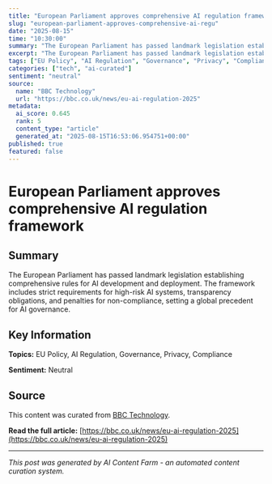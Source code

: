 ```yaml
---
title: "European Parliament approves comprehensive AI regulation framework"
slug: "european-parliament-approves-comprehensive-ai-regu"
date: "2025-08-15"
time: "10:30:00"
summary: "The European Parliament has passed landmark legislation establishing comprehensive rules for AI development and deployment. The framework includes strict requirements for high-risk AI systems, transpa..."
excerpt: "The European Parliament has passed landmark legislation establishing comprehensive rules for AI development and deployment. The framework includes str..."
tags: ["EU Policy", "AI Regulation", "Governance", "Privacy", "Compliance"]
categories: ["tech", "ai-curated"]
sentiment: "neutral"
source:
  name: "BBC Technology"
  url: "https://bbc.co.uk/news/eu-ai-regulation-2025"
metadata:
  ai_score: 0.645
  rank: 5
  content_type: "article"
  generated_at: "2025-08-15T16:53:06.954751+00:00"
published: true
featured: false
---
```


# European Parliament approves comprehensive AI regulation framework

## Summary

The European Parliament has passed landmark legislation establishing comprehensive rules for AI development and deployment. The framework includes strict requirements for high-risk AI systems, transparency obligations, and penalties for non-compliance, setting a global precedent for AI governance.

## Key Information

**Topics:** EU Policy, AI Regulation, Governance, Privacy, Compliance

**Sentiment:** Neutral

## Source

This content was curated from [BBC Technology](https://bbc.co.uk/news/eu-ai-regulation-2025).

**Read the full article:** [https://bbc.co.uk/news/eu-ai-regulation-2025](https://bbc.co.uk/news/eu-ai-regulation-2025)

---

*This post was generated by AI Content Farm - an automated content curation system.*
